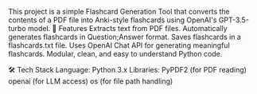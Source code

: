 This project is a simple Flashcard Generation Tool that converts the contents of a PDF file into Anki-style flashcards using OpenAI's GPT-3.5-turbo model.
🚀 Features
Extracts text from PDF files.
Automatically generates flashcards in Question;Answer format.
Saves flashcards in a flashcards.txt file.
Uses OpenAI Chat API for generating meaningful flashcards.
Modular, clean, and easy to understand Python code.

🛠️ Tech Stack
Language: Python 3.x
Libraries:
PyPDF2 (for PDF reading)
openai (for LLM access)
os (for file path handling)
